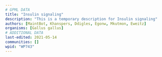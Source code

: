 ```yaml
---
# GPML DATA
title: "Insulin signaling"
description: "This is a temporary description for Insulin signaling"
authors: [MaintBot, Khanspers, Ddigles, Egonw, Mkutmon, Eweitz]
organisms: [Gallus gallus]
# ADDITIONAL DATA
last-edited: 2021-05-14
communities: []
wpid: "WP743"
---
```

